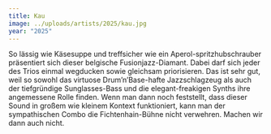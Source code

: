 ```yaml
---
title: Kau
image: ../uploads/artists/2025/kau.jpg
year: "2025"
---
```

So lässig wie Käsesuppe und treffsicher wie ein Aperol-spritzhubschrauber
präsentiert sich dieser belgische Fusionjazz-Diamant.
Dabei darf sich jeder des Trios einmal
wegducken sowie gleichsam priorisieren. Das ist sehr gut,
weil so sowohl das virtuose Drum’n’Base-hafte Jazzschlagzeug
als auch der tiefgründige Sunglasses-Bass und die
elegant-freakigen Synths ihre angemessene Rolle finden.
Wenn man dann noch feststellt, dass dieser Sound in großem
wie kleinem Kontext funktioniert, kann man der sympathischen
Combo die Fichtenhain-Bühne nicht verwehren.
Machen wir dann auch nicht.
